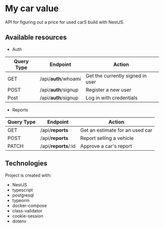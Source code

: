 # My car value
API for figuring out a price for used carS build with NestJS.

## Available resources
- Auth

| Query Type | Endpoint         | Action                               |
|------------|------------------|------------------------------------- |
| GET        | /api/**auth**/whoami | Get the currently signed in user |
| POST       | /api/**auth**/signup | Register a new user              |
| Post       | /api/**auth**/signup | Log in with credentials          |

- Reports

| Query Type | Endpoint             | Action                          |
|------------|----------------------|---------------------------------|
| GET        | /api/**reports**     | Get an estimate for an used car |
| POST       | /api/**reports**     | Report selling a vehicle        |
| PATCH      | /api/**reports**/:id | Approve a car's report          |

## Technologies
Project is created with:
* NestJS
* typescript
* postgresql
* typeorm
* docker-compose
* class-validator
* cookie-session
* dotenv
